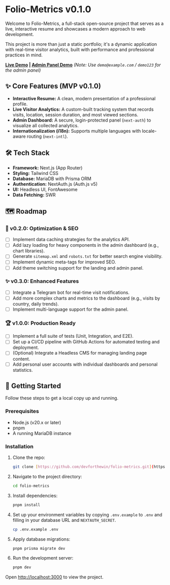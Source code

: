 # Folio-Metrics v0.1.0

Welcome to Folio-Metrics, a full-stack open-source project that serves as a live, interactive resume and showcases a modern approach to web development.

This project is more than just a static portfolio; it's a dynamic application with real-time visitor analytics, built with performance and professional practices in mind.

**[Live Demo](https://your-deployment-link.com) | [Admin Panel Demo](https://your-deployment-link.com/admin/login)** *(Note: Use `demo@example.com` / `demo123` for the admin panel)*

## ✨ Core Features (MVP v0.1.0)

-   **Interactive Resume:** A clean, modern presentation of a professional profile.
-   **Live Visitor Analytics:** A custom-built tracking system that records visits, location, session duration, and most viewed sections.
-   **Admin Dashboard:** A secure, login-protected panel (`next-auth`) to visualize all collected analytics.
-   **Internationalization (i18n):** Supports multiple languages with locale-aware routing (`next-intl`).

## 🛠️ Tech Stack

-   **Framework:** Next.js (App Router)
-   **Styling:** Tailwind CSS
-   **Database:** MariaDB with Prisma ORM
-   **Authentication:** NextAuth.js (Auth.js v5)
-   **UI:** Headless UI, FontAwesome
-   **Data Fetching:** SWR

## 🗺️ Roadmap

### 🚀 v0.2.0: Optimization & SEO
- [ ] Implement data caching strategies for the analytics API.
- [ ] Add lazy loading for heavy components in the admin dashboard (e.g., chart libraries).
- [ ] Generate `sitemap.xml` and `robots.txt` for better search engine visibility.
- [ ] Implement dynamic meta-tags for improved SEO.
- [ ] Add theme switching support for the landing and admin panel.

### ✨ v0.3.0: Enhanced Features
- [ ] Integrate a Telegram bot for real-time visit notifications.
- [ ] Add more complex charts and metrics to the dashboard (e.g., visits by country, daily trends).
- [ ] Implement multi-language support for the admin panel.

### 🏆 v1.0.0: Production Ready
- [ ] Implement a full suite of tests (Unit, Integration, and E2E).
- [ ] Set up a CI/CD pipeline with GitHub Actions for automated testing and deployment.
- [ ] (Optional) Integrate a Headless CMS for managing landing page content.
- [ ] Add personal user accounts with individual dashboards and personal statistics.

## 🚀 Getting Started

Follow these steps to get a local copy up and running.

### Prerequisites

-   Node.js (v20.x or later)
-   pnpm
-   A running MariaDB instance

### Installation

1.  Clone the repo:
    ```sh
    git clone [https://github.com/devforthewin/folio-metrics.git](https://github.com/devforthewin/folio-metrics.git)
    ```
2.  Navigate to the project directory:
    ```sh
    cd folio-metrics
    ```
3.  Install dependencies:
    ```sh
    pnpm install
    ```
4.  Set up your environment variables by copying `.env.example` to `.env` and filling in your database URL and `NEXTAUTH_SECRET`.
    ```sh
    cp .env.example .env
    ```
5.  Apply database migrations:
    ```sh
    pnpm prisma migrate dev
    ```
6.  Run the development server:
    ```sh
    pnpm dev
    ```

Open [http://localhost:3000](http://localhost:3000) to view the project.